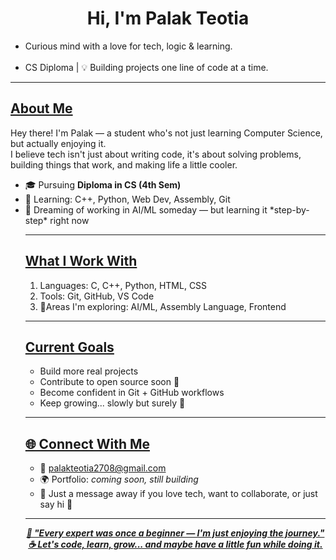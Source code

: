 <h1 align="center">Hi, I'm Palak Teotia</h1>
<p align="center"><ul>
 <li> Curious mind with a love for tech, logic & learning.</li><br>
  <li> CS Diploma | 💡 Building projects one line of code at a time.</li>
</ul></p>

<hr>

<h2><b><u>About Me</u></b></h2>

<p> Hey there! I'm Palak — a student who's not just learning Computer Science, but actually enjoying it.<br>
I believe tech isn't just about writing code, it's about solving problems, building things that work, and making life a little cooler.</p>
<ul>
  <li>🎓 Pursuing <b>Diploma in CS (4th Sem)</b></li>
  <li>🧠 Learning: C++, Python, Web Dev, Assembly, Git</li>
 <!--- <li>💬 I talk to my own voice assistant — yep, I built one! Her name is **Nobita** 🤖</li> --->
  <li>💭 Dreaming of working in AI/ML someday — but learning it *step-by-step* right now</li>

<hr>

<h2> <b> <u> What I Work With </u> </b> </h2>
<ol>
  <li>Languages: C, C++, Python, HTML, CSS</li>
  <li>Tools: Git, GitHub, VS Code</li>
  <li>🎯Areas I'm exploring: AI/ML, Assembly Language, Frontend</li>
</ol>
  

<hr>

<h2> <b> <u> Current Goals </u> </b> </h2>
<ul>
  <li> Build more real projects</li>
  <li> Contribute to open source soon 🤝</li>
  <li> Become confident in Git + GitHub workflows</li>
  <li> Keep growing... slowly but surely 🚀</li>
</ul>

<hr>

<h2> <b> <u> 🌐 Connect With Me </u> </b> </h2>
<ul>
 <li>📧 <a href="mailto:palakteotia2708@gmail.com">palakteotia2708@gmail.com</a></li>
 <li>🌍 Portfolio: <i>coming soon, still building </i></li>
 <li>💬 Just a message away if you love tech, want to collaborate, or just say hi 🙂</li>
</ul>

<hr>

<p align="center">
  <b> <i> <u> 💬 "Every expert was once a beginner — I'm just enjoying the journey."  
  <br>
  ☕ Let's code, learn, grow... and maybe have a little fun while doing it.</u> </i> </b>
</p>
